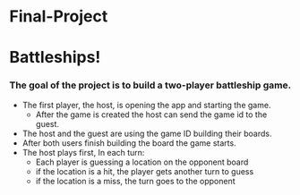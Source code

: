 # Final-Project

# Battleships!

### The goal of the project is to build a two-player battleship game.
- The first player, the host, is opening the app and starting the game.
    - After the game is created the host can send the game id to the guest.
- The host and the guest are using the game ID building their boards.
- After both users finish building the board the game starts.
- The host plays first, In each turn:
    - Each player is guessing a location on the opponent board
    - if the location is a hit, the player gets another turn to guess
    - if the location is a miss, the turn goes to the opponent
